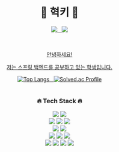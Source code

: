 <div align="center">

 <h1> 🎈 혁키 🎈 </h1>

 
 <p/>
<a href="https://9hyuk9.tistory.com/"><img src="https://img.shields.io/badge/tistory-db6800?style=flat&logo=tistory&logoColor=white"/>&nbsp;&nbsp;
  <a href="https://www.linkedin.com/in/%EC%A4%80%ED%98%81-%EC%9A%B0-93024b245/"><img src="https://img.shields.io/badge/linkedin-0A66C2?style=flat&logo=linkedin&logoColor=white"/>
 <p/>


  <br>
  
 <p>안녕하세요!</p>
<p>저는 스프링 백엔드를 공부하고 있는 학생입니다.</p>
    
<div>
     
![Top Langs](https://github-readme-stats.vercel.app/api/top-langs/?username=oddnine&layout=compact&theme=tokyonight)&nbsp;&nbsp;
[![Solved.ac Profile](http://mazassumnida.wtf/api/generate_badge?boj=jh0902)](https://solved.ac/jh0902)

</div>
 
</div>

<div align="center">

#

<h3>🔥 Tech Stack 🔥</h3>
<div align=center> 
<img src="https://img.shields.io/badge/java-007396?style=for-the-badge&logo=java&logoColor=white">
 <img src="https://img.shields.io/badge/javascript-F7DF1E?style=for-the-badge&logo=javascript&logoColor=black">
  <br />
 
<img src="https://img.shields.io/badge/spring-6DB33F?style=for-the-badge&logo=spring&logoColor=white">
<img src="https://img.shields.io/badge/springboot-6DB33F?style=for-the-badge&logo=springboot&logoColor=white">
 <img src="https://img.shields.io/badge/react-61DAFB?style=for-the-badge&logo=react&logoColor=black">
<br />

  <img src="https://img.shields.io/badge/cloud-6DB33F?style=for-the-badge&logo=spring&logoColor=white">
  <img src="https://img.shields.io/badge/kafka-231F20?style=for-the-badge&logo=apachekafka&logoColor=white">

  <br />
<img src="https://img.shields.io/badge/mysql-4479A1?style=for-the-badge&logo=mysql&logoColor=white">
 <img src="https://img.shields.io/badge/JPA-6DB33F?style=for-the-badge&logoColor=white">
 <img src="https://img.shields.io/badge/QueryDSL-6DB33F?style=for-the-badge&logoColor=white">
<br />
  
<img src="https://img.shields.io/badge/gradle-02303A?style=for-the-badge&logo=gradle&logoColor=white">
<img src="https://img.shields.io/badge/github-181717?style=for-the-badge&logo=github&logoColor=white">
<img src="https://img.shields.io/badge/git-F05032?style=for-the-badge&logo=git&logoColor=white">
  <img src="https://img.shields.io/badge/AWS-orange?style=for-the-badge&logo=amazonaws&logoColor=black"/>
<br />
